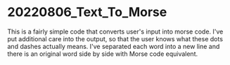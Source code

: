 # 20220806_Text_To_Morse
This is a fairly simple code that converts user's input into morse code.
I've put additional care into the output, so that the user knows what these dots and dashes actually means.
I've separated each word into a new line and there is an original word side by side with Morse code equivalent.

